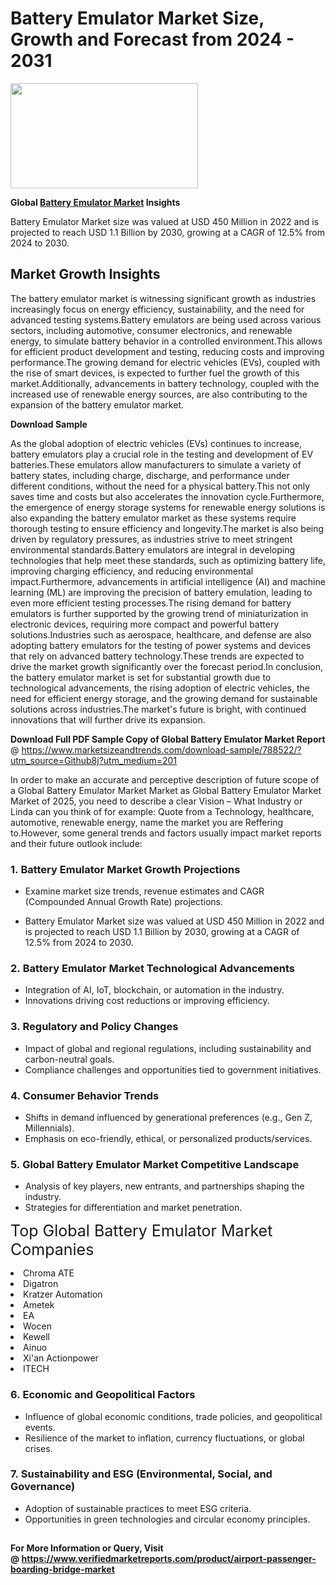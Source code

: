 <H1>Battery Emulator Market Size, Growth and Forecast from 2024 - 2031</H1><img class="aligncenter size-medium wp-image-584254" src="https://thirdeyenews.in/wp-content/uploads/2024/09/Global-Market-Research-300x168.jpeg" alt="" width="300" height="168" /><p><strong>Global&nbsp;<a href="https://www.marketsizeandtrends.com/download-sample/788522/?utm_source=Github8j?utm_medium=201">Battery Emulator Market</a> Insights</strong></p><p>Battery Emulator Market size was valued at USD 450 Million in 2022 and is projected to reach USD 1.1 Billion by 2030, growing at a CAGR of 12.5% from 2024 to 2030.</p><p><h2>Market Growth Insights</h2> <p>The battery emulator market is witnessing significant growth as industries increasingly focus on energy efficiency, sustainability, and the need for advanced testing systems.Battery emulators are being used across various sectors, including automotive, consumer electronics, and renewable energy, to simulate battery behavior in a controlled environment.This allows for efficient product development and testing, reducing costs and improving performance.The growing demand for electric vehicles (EVs), coupled with the rise of smart devices, is expected to further fuel the growth of this market.Additionally, advancements in battery technology, coupled with the increased use of renewable energy sources, are also contributing to the expansion of the battery emulator market.</p> <p><strong>Download Sample</strong></p> <p>As the global adoption of electric vehicles (EVs) continues to increase, battery emulators play a crucial role in the testing and development of EV batteries.These emulators allow manufacturers to simulate a variety of battery states, including charge, discharge, and performance under different conditions, without the need for a physical battery.This not only saves time and costs but also accelerates the innovation cycle.Furthermore, the emergence of energy storage systems for renewable energy solutions is also expanding the battery emulator market as these systems require thorough testing to ensure efficiency and longevity.The market is also being driven by regulatory pressures, as industries strive to meet stringent environmental standards.Battery emulators are integral in developing technologies that help meet these standards, such as optimizing battery life, improving charging efficiency, and reducing environmental impact.Furthermore, advancements in artificial intelligence (AI) and machine learning (ML) are improving the precision of battery emulation, leading to even more efficient testing processes.The rising demand for battery emulators is further supported by the growing trend of miniaturization in electronic devices, requiring more compact and powerful battery solutions.Industries such as aerospace, healthcare, and defense are also adopting battery emulators for the testing of power systems and devices that rely on advanced battery technology.These trends are expected to drive the market growth significantly over the forecast period.In conclusion, the battery emulator market is set for substantial growth due to technological advancements, the rising adoption of electric vehicles, the need for efficient energy storage, and the growing demand for sustainable solutions across industries.The market's future is bright, with continued innovations that will further drive its expansion.</p> <p><span class=""><strong>Download Full PDF Sample Copy of Global Battery Emulator Market Report</strong> @ <a href="https://www.marketsizeandtrends.com/download-sample/788522/?utm_source=Github8j?utm_medium=201" target="_blank">https://www.marketsizeandtrends.com/download-sample/788522/?utm_source=Github8j?utm_medium=201</a></span></p><p>In order to make an accurate and perceptive description of future scope of a Global&nbsp;Battery Emulator Market Market as Global&nbsp;Battery Emulator Market Market of 2025, you need to describe a clear Vision &ndash; What Industry or Linda can you think of for example: Quote from a Technology, healthcare, automotive, renewable energy, name the market you are Reffering to.However, some general trends and factors usually impact market reports and their future outlook include:</p><h3>1.&nbsp;<strong>Battery Emulator Market Growth Projections</strong></h3><ul><li>Examine market size trends, revenue estimates and CAGR (Compounded Annual Growth Rate) projections.</li><li><p>Battery Emulator Market size was valued at USD 450 Million in 2022 and is projected to reach USD 1.1 Billion by 2030, growing at a CAGR of 12.5% from 2024 to 2030.</p></li></ul><h3>2.&nbsp;<strong>Battery Emulator Market Technological Advancements</strong></h3><ul><li>Integration of AI, IoT, blockchain, or automation in the industry.</li><li>Innovations driving cost reductions or improving efficiency.</li></ul><h3>3.&nbsp;<strong>Regulatory and Policy Changes</strong></h3><ul><li>Impact of global and regional regulations, including sustainability and carbon-neutral goals.</li><li>Compliance challenges and opportunities tied to government initiatives.</li></ul><h3>4.&nbsp;<strong>Consumer Behavior Trends</strong></h3><ul><li>Shifts in demand influenced by generational preferences (e.g., Gen Z, Millennials).</li><li>Emphasis on eco-friendly, ethical, or personalized products/services.</li></ul><h3>5.&nbsp;<strong>Global Battery Emulator Market Competitive Landscape</strong></h3><ul><li>Analysis of key players, new entrants, and partnerships shaping the industry.</li><li>Strategies for differentiation and market penetration.</li></ul><p data-pm-slice="1 1 []"><span style="color: inherit; font-family: inherit; font-size: 25px;">Top Global Battery Emulator Market Companies</span></p><div class="" data-test-id=""><p><li>Chroma ATE</li><li> Digatron</li><li> Kratzer Automation</li><li> Ametek</li><li> EA</li><li> Wocen</li><li> Kewell</li><li> Ainuo</li><li> Xi'an Actionpower</li><li> ITECH</li></p></div><h3>6.&nbsp;<strong>Economic and Geopolitical Factors</strong></h3><ul><li>Influence of global economic conditions, trade policies, and geopolitical events.</li><li>Resilience of the market to inflation, currency fluctuations, or global crises.</li></ul><h3>7.&nbsp;<strong>Sustainability and ESG (Environmental, Social, and Governance)</strong></h3><ul><li>Adoption of sustainable practices to meet ESG criteria.</li><li>Opportunities in green technologies and circular economy principles.</li></ul><h2><strong style="font-size: 14px;">For More Information or Query, Visit @&nbsp;</strong><a style="background-color: #ffffff; font-size: 14px;" href="https://www.marketsizeandtrends.com/report/battery-emulator-market/" target="_blank">https://www.verifiedmarketreports.com/product/airport-passenger-boarding-bridge-market</a></h2>